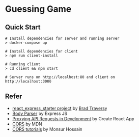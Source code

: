 # Guessing Game

## Quick Start
```
# Install dependencies for server and running server
> docker-compose up

# Install dependencies for client
> npm run client-install

# Running client
> cd client && npm start

# Server runs on http://localhost:80 and client on http://localhost:3000
```

## Refer
- [react_express_starter project](https://github.com/bradtraversy/react_express_starter) by [Brad Traversy](https://github.com/bradtraversy)
- [Body Parser](https://github.com/expressjs/body-parser) by Express JS
- [Proxying API Requests in Development](https://create-react-app.dev/docs/proxying-api-requests-in-development#configuring-the-proxy-manually) by Create React App
- [CORS](https://developer.mozilla.org/en-US/docs/Web/HTTP/CORS) by MDN
- [CORS tutorials](https://www.html5rocks.com/en/tutorials/cors/) by Monsur Hossain